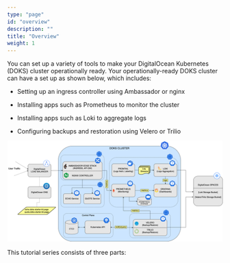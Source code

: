 ```yaml
---
type: "page"
id: "overview"
description: ""
title: "Overview"
weight: 1
---
```


You can set up a variety of tools to make your DigitalOcean Kubernetes (DOKS) cluster operationally ready. Your operationally-ready DOKS cluster can have a set up as shown below, which includes:

- Setting up an ingress controller using Ambassador or nginx

- Installing apps such as Prometheus to monitor the cluster

- Installing apps such as Loki to aggregate logs

- Configuring backups and restoration using Velero or Trilio

![overview](overview.png)

This tutorial series consists of three parts:

